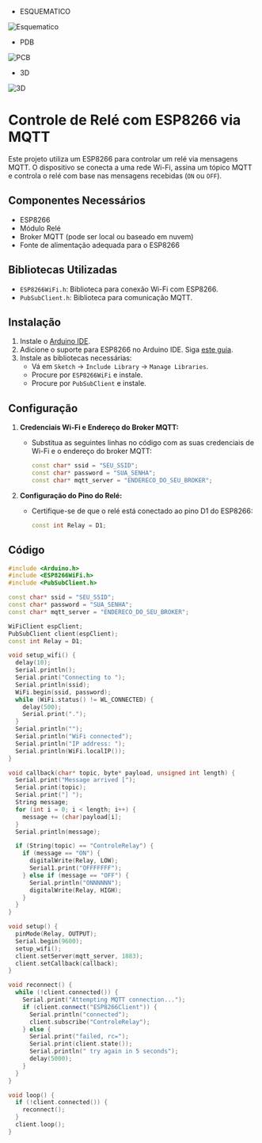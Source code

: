 



* ESQUEMATICO
  
![Esquematico](https://github.com/felipeluizcarli/felipeluizcarli-PCB-NodeMCU8266./assets/127907269/57e037a3-2273-499f-9999-c81ca9b1c283)

* PDB
  
![PCB](https://github.com/felipeluizcarli/felipeluizcarli-PCB-NodeMCU8266./assets/127907269/42c922bb-691d-4f6f-b818-c3b6354f5791)

* 3D
  
![3D](https://github.com/felipeluizcarli/MCU8266./assets/127907269/157629c2-15b8-4fd7-8d05-72b0ccd841b3)
# Controle de Relé com ESP8266 via MQTT

Este projeto utiliza um ESP8266 para controlar um relé via mensagens MQTT. O dispositivo se conecta a uma rede Wi-Fi, assina um tópico MQTT e controla o relé com base nas mensagens recebidas (`ON` ou `OFF`).
## Componentes Necessários

- ESP8266
- Módulo Relé
- Broker MQTT (pode ser local ou baseado em nuvem)
- Fonte de alimentação adequada para o ESP8266

## Bibliotecas Utilizadas

- `ESP8266WiFi.h`: Biblioteca para conexão Wi-Fi com ESP8266.
- `PubSubClient.h`: Biblioteca para comunicação MQTT.

## Instalação

1. Instale o [Arduino IDE](https://www.arduino.cc/en/Main/Software).
2. Adicione o suporte para ESP8266 no Arduino IDE. Siga [este guia](https://github.com/esp8266/Arduino#installing-with-boards-manager).
3. Instale as bibliotecas necessárias:
   - Vá em `Sketch` -> `Include Library` -> `Manage Libraries`.
   - Procure por `ESP8266WiFi` e instale.
   - Procure por `PubSubClient` e instale.

## Configuração

1. **Credenciais Wi-Fi e Endereço do Broker MQTT:**
   - Substitua as seguintes linhas no código com as suas credenciais de Wi-Fi e o endereço do broker MQTT:
     ```cpp
     const char* ssid = "SEU_SSID";
     const char* password = "SUA_SENHA";
     const char* mqtt_server = "ENDERECO_DO_SEU_BROKER";
     ```

2. **Configuração do Pino do Relé:**
   - Certifique-se de que o relé está conectado ao pino D1 do ESP8266:
     ```cpp
     const int Relay = D1;
     ```

## Código

```cpp
#include <Arduino.h>
#include <ESP8266WiFi.h>
#include <PubSubClient.h>

const char* ssid = "SEU_SSID";
const char* password = "SUA_SENHA";
const char* mqtt_server = "ENDERECO_DO_SEU_BROKER";

WiFiClient espClient;
PubSubClient client(espClient);
const int Relay = D1;

void setup_wifi() {
  delay(10);
  Serial.println();
  Serial.print("Connecting to ");
  Serial.println(ssid);
  WiFi.begin(ssid, password);
  while (WiFi.status() != WL_CONNECTED) {
    delay(500);
    Serial.print(".");
  }
  Serial.println("");
  Serial.println("WiFi connected");
  Serial.println("IP address: ");
  Serial.println(WiFi.localIP());
}

void callback(char* topic, byte* payload, unsigned int length) {
  Serial.print("Message arrived [");
  Serial.print(topic);
  Serial.print("] ");
  String message;
  for (int i = 0; i < length; i++) {
    message += (char)payload[i];
  }
  Serial.println(message);

  if (String(topic) == "ControleRelay") {
    if (message == "ON") {
      digitalWrite(Relay, LOW);
      Serial1.print("OFFFFFFF");
    } else if (message == "OFF") {
      Serial.println("ONNNNNN");
      digitalWrite(Relay, HIGH);
    }
  }
}

void setup() {
  pinMode(Relay, OUTPUT);
  Serial.begin(9600);
  setup_wifi();
  client.setServer(mqtt_server, 1883);
  client.setCallback(callback);
}

void reconnect() {
  while (!client.connected()) {
    Serial.print("Attempting MQTT connection...");
    if (client.connect("ESP8266Client")) {
      Serial.println("connected");
      client.subscribe("ControleRelay");
    } else {
      Serial.print("failed, rc=");
      Serial.print(client.state());
      Serial.println(" try again in 5 seconds");
      delay(5000);
    }
  }
}

void loop() {
  if (!client.connected()) {
    reconnect();
  }
  client.loop();
}
